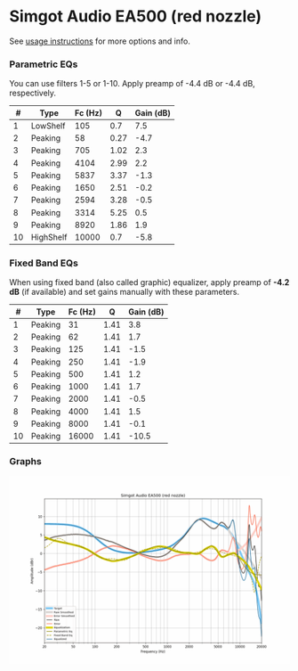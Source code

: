 # Simgot Audio EA500 (red nozzle)
See [usage instructions](https://github.com/jaakkopasanen/AutoEq#usage) for more options and info.

### Parametric EQs
You can use filters 1-5 or 1-10. Apply preamp of -4.4 dB or -4.4 dB, respectively.

|   # | Type      |   Fc (Hz) |    Q |   Gain (dB) |
|-----|-----------|-----------|------|-------------|
|   1 | LowShelf  |       105 | 0.7  |         7.5 |
|   2 | Peaking   |        58 | 0.27 |        -4.7 |
|   3 | Peaking   |       705 | 1.02 |         2.3 |
|   4 | Peaking   |      4104 | 2.99 |         2.2 |
|   5 | Peaking   |      5837 | 3.37 |        -1.3 |
|   6 | Peaking   |      1650 | 2.51 |        -0.2 |
|   7 | Peaking   |      2594 | 3.28 |        -0.5 |
|   8 | Peaking   |      3314 | 5.25 |         0.5 |
|   9 | Peaking   |      8920 | 1.86 |         1.9 |
|  10 | HighShelf |     10000 | 0.7  |        -5.8 |

### Fixed Band EQs
When using fixed band (also called graphic) equalizer, apply preamp of **-4.2 dB** (if available) and set gains manually with these parameters.

|   # | Type    |   Fc (Hz) |    Q |   Gain (dB) |
|-----|---------|-----------|------|-------------|
|   1 | Peaking |        31 | 1.41 |         3.8 |
|   2 | Peaking |        62 | 1.41 |         1.7 |
|   3 | Peaking |       125 | 1.41 |        -1.5 |
|   4 | Peaking |       250 | 1.41 |        -1.9 |
|   5 | Peaking |       500 | 1.41 |         1.2 |
|   6 | Peaking |      1000 | 1.41 |         1.7 |
|   7 | Peaking |      2000 | 1.41 |        -0.5 |
|   8 | Peaking |      4000 | 1.41 |         1.5 |
|   9 | Peaking |      8000 | 1.41 |        -0.1 |
|  10 | Peaking |     16000 | 1.41 |       -10.5 |

### Graphs
![](./Simgot%20Audio%20EA500%20(red%20nozzle).png)
